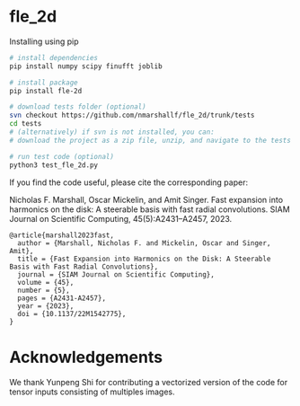 # fle_2d

Installing using pip

```bash
# install dependencies
pip install numpy scipy finufft joblib

# install package
pip install fle-2d

# download tests folder (optional)
svn checkout https://github.com/nmarshallf/fle_2d/trunk/tests
cd tests
# (alternatively) if svn is not installed, you can:
# download the project as a zip file, unzip, and navigate to the tests folder.

# run test code (optional)
python3 test_fle_2d.py
```


If you find the code useful, please cite the corresponding paper:

Nicholas F. Marshall, Oscar Mickelin, and Amit Singer. Fast expansion into harmonics on the disk: A steerable basis with fast radial convolutions. SIAM Journal on Scientific Computing, 45(5):A2431–A2457, 2023.

```text
@article{marshall2023fast,
  author = {Marshall, Nicholas F. and Mickelin, Oscar and Singer, Amit},
  title = {Fast Expansion into Harmonics on the Disk: A Steerable Basis with Fast Radial Convolutions},
  journal = {SIAM Journal on Scientific Computing},
  volume = {45},
  number = {5},
  pages = {A2431-A2457},
  year = {2023},
  doi = {10.1137/22M1542775},
}
```

# Acknowledgements
We thank Yunpeng Shi for contributing a vectorized version of the code for tensor inputs consisting of multiples images.
